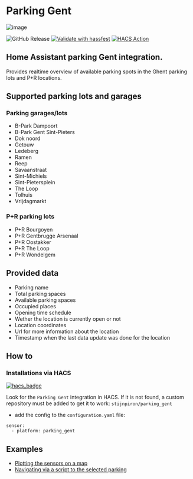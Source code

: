 # Parking Gent
![image](https://s3-eu-central-1.amazonaws.com/aws-ec2-eu-central-1-opendatasoft-staticfileset/gent/logo?tstamp=157675090777) 


![GitHub Release](https://img.shields.io/github/v/release/stijnpiron/parking_gent)
[![Validate with hassfest](https://github.com/stijnpiron/parking_gent/actions/workflows/hassfest.yml/badge.svg)](https://github.com/stijnpiron/parking_gent/actions/workflows/hassfest.yml)
[![HACS Action](https://github.com/stijnpiron/parking_gent/actions/workflows/hacs_validator.yml/badge.svg)](https://github.com/stijnpiron/parking_gent/actions/workflows/hacs_validator.yml)

## Home Assistant parking Gent integration.
Provides realtime overview of available parking spots in the Ghent parking lots and P+R locations.

## Supported parking lots and garages

### Parking garages/lots
- B-Park Dampoort
- B-Park Gent Sint-Pieters
- Dok noord
- Getouw
- Ledeberg
- Ramen
- Reep
- Savaanstraat
- Sint-Michiels
- Sint-Pietersplein
- The Loop
- Tolhuis
- Vrijdagmarkt

### P+R parking lots
- P+R Bourgoyen
- P+R Gentbrugge Arsenaal
- P+R Oostakker
- P+R The Loop
- P+R Wondelgem

## Provided data
- Parking name
- Total parking spaces
- Available parking spaces
- Occupied places
- Opening time schedule
- Wether the location is currently open or not
- Location coordinates
- Url for more information about the location
- Timestamp when the last data update was done for the location

## How to
### Installations via HACS
[![hacs_badge](https://img.shields.io/badge/HACS-Custom-41BDF5.svg)](https://github.com/hacs/integration)

Look for the `Parking Gent` integration in HACS. If it is not found, a custom repository must be added to get it to work: `stijnpiron/parking_gent`

- add the config to the `configuration.yaml` file:

```
sensor:
  - platform: parking_gent
```

## Examples
- [Plotting the sensors on a map](documentation/custom_map-card.md)
- [Navigating via a script to the selected parking](documentation/navigate_to_parking.md)
